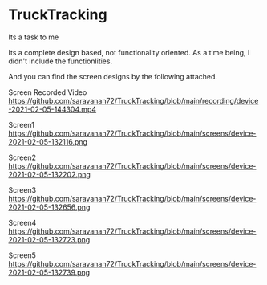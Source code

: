 # TruckTracking
Its a task to me

Its a complete design based, not functionality oriented. As a time being, I didn't include the functionlities.

And you can find the screen designs by the following attached.


Screen Recorded Video
https://github.com/saravanan72/TruckTracking/blob/main/recording/device-2021-02-05-144304.mp4

Screen1 
https://github.com/saravanan72/TruckTracking/blob/main/screens/device-2021-02-05-132116.png

Screen2 
https://github.com/saravanan72/TruckTracking/blob/main/screens/device-2021-02-05-132202.png

Screen3
https://github.com/saravanan72/TruckTracking/blob/main/screens/device-2021-02-05-132656.png

Screen4
https://github.com/saravanan72/TruckTracking/blob/main/screens/device-2021-02-05-132723.png

Screen5
https://github.com/saravanan72/TruckTracking/blob/main/screens/device-2021-02-05-132739.png
